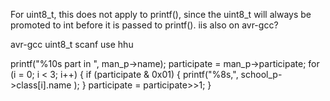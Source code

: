 For uint8_t, this does not apply to printf(), since the uint8_t will always be promoted to int before it is passed to printf().
iis also on avr-gcc?

avr-gcc uint8_t scanf use hhu



printf("%10s part in ", man_p->name);
participate = man_p->participate;
for (i = 0; i < 3; i++) {
    if (participate & 0x01) {
        printf("%8s,", school_p->class[i].name );
    }
    participate = participate>>1;
}
